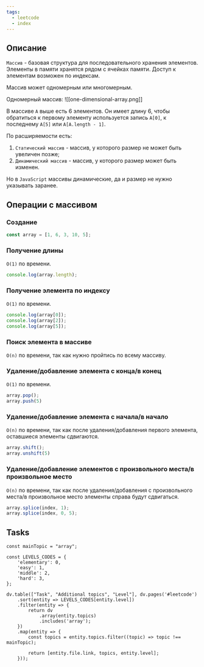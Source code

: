 ```yaml
---
tags:
  - leetcode
  - index
---
```

## Описание

`Массив` - базовая структура для последовательного хранения элементов. Элементы в памяти хранятся рядом с ячейках памяти. Доступ к элементам возможен по индексам.

Массив может одномерным или многомерным.

Одномерный массив:
![[one-dimensional-array.png]]

В массиве `A` выше есть 6 элементов. Он имеет длину 6, чтобы обратиться к первому элементу используется запись `A[0]`, к последнему `A[5]` или `A[A.length - 1]`.

По расширяемости есть:
1. `Статический массив` - массив, у которого размер не может быть увеличен позже;
2. `Динамический массив` -  массив, у которого размер может быть изменен.

Но в `JavaScript` массивы динамические, да и размер не нужно указывать заранее.
## Операции с массивом

### Создание

```typescript
const array = [1, 6, 3, 10, 5];
```
### Получение длины

`O(1)` по времени.

```typescript
console.log(array.length);
```
### Получение элемента по индексу

`O(1)` по времени.

```typescript
console.log(array[0]);
console.log(array[2]);
console.log(array[5]);
```

### Поиск элемента в массиве

`O(n)` по времени, так как нужно пройтись по всему массиву.
### Удаление/добавление элемента с конца/в конец

`O(1)` по времени.

```typescript
array.pop();
array.push(5)
```

### Удаление/добавление элемента с начала/в начало

`O(n)` по времени, так как после удаления/добавления первого элемента, оставшиеся элементы сдвигаются.

```typescript
array.shift();
array.unshift(5)
```
### Удаление/добавление элементов с произвольного места/в произвольное место

`O(n)` по времени, так как после удаления/добавления с произвольного места/в произвольное место элементы справа будут сдвигаться.

```typescript
array.splice(index, 1);
array.splice(index, 0, 5);
```

## Tasks

```dataviewjs
const mainTopic = "array";

const LEVELS_CODES = {
	'elementary': 0,
	'easy': 1,
	'middle': 2,
	'hard': 3,
};

dv.table(["Task", "Additional topics", "Level"], dv.pages('#leetcode')
	.sort(entity => LEVELS_CODES[entity.level])
	.filter(entity => {
		return dv
			.array(entity.topics)
			.includes('array');
	})
	.map(entity => {
		const topics = entity.topics.filter((topic) => topic !== mainTopic);

		return [entity.file.link, topics, entity.level];
	}));
```